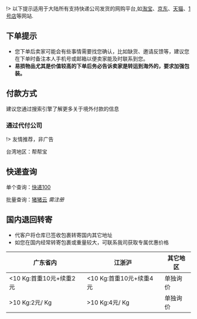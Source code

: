 !> 以下提示适用于大陆所有支持快递公司发货的网购平台,如[淘宝](https://www.taobao.com)、[京东](https://www.jd.com)、[天猫](https://www.tmall.com)、[1号店](https://www.yhd.com/)等网站.

## 下单提示
- 您下单后卖家可能会有些事情需要找您确认，比如缺货、邀请反馈等，建议您在下单时备注本人手机号或邮箱以便卖家能及时联系到您。
- **易损物品尤其是价值较高的下单后务必告诉卖家是转运到海外的，要求加强包装。**

## 付款方式
建议您通过搜索引擎了解更多关于境外付款的信息

<!-- ### 通过我们代付
- 代付服务让您如同国内自然人身份般开展一般货币往来活动
- 常见代付情景：网络购物、实时转账（银行/支付宝)、国内运费代付
- 金额较大或有特别付款要求将产生额外费用时实报实销

<table>
  <thead>
    <tr>
      <th >服务类型</th>
      <th colspan="2">收费标准</th>
    </tr> 
  </thead>
  <tbody>
    <tr>
      <td>代付金额</td>
      <td>200元内</td>
      <td>20000元内</td>
    </tr>
    <tr>
      <td>费率</td>
      <td>免费</td>
      <td>千分之五费率，50元封顶</td>
    </tr>
  </tbody>
</table> -->

### 通过代付公司

!> 友情推荐，非广告

台湾地区：帮帮宝

## 快递查询
单个查询：[快递100](http://www.kuaidi100.com/)

批量查询：[猪猪云](http://yun.zhuzhufanli.com/) *需注册*

## 国内退回转寄
- 代客户将仓库已签收包裹转寄国内其它地址
- 如您在国内经常转寄包裹或重量较大，可联系我司获取专属优惠价格

| 广东省内              | 江浙沪               | 其它地区 |
|-------------------|-------------------|------|
| <10 Kg:首重10元+续重2元 | <10 Kg:首重10元+续重4元 | 单独询价 |
| >10 Kg:2元/ Kg     | >10 Kg:4元/ Kg     | 单独询价 |
